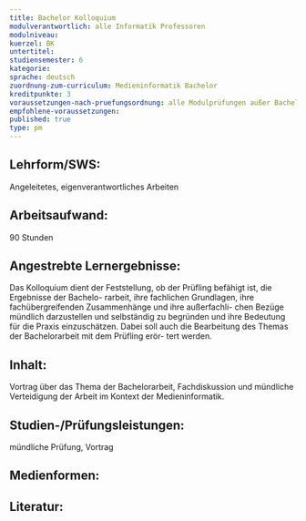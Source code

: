 ```yaml
---
title: Bachelor Kolloquium
modulverantwortlich: alle Informatik Professoren
modulniveau:
kuerzel: BK
untertitel:
studiensemester: 6
kategorie:
sprache: deutsch
zuordnung-zum-curriculum: Medieninformatik Bachelor
kreditpunkte: 3
voraussetzungen-nach-pruefungsordnung: alle Modulprüfungen außer Bachelor Kolloquium bestanden
empfohlene-voraussetzungen: 
published: true
type: pm
---
```


## Lehrform/SWS:
Angeleitetes, eigenverantwortliches Arbeiten

## Arbeitsaufwand:
90 Stunden

## Angestrebte Lernergebnisse:
Das Kolloquium dient der Feststellung, ob der Prüfling befähigt ist, die Ergebnisse der Bachelo- rarbeit, ihre fachlichen Grundlagen, ihre fachübergreifenden Zusammenhänge und ihre außerfachli- chen Bezüge mündlich darzustellen und selbständig zu begründen und ihre Bedeutung für die Praxis einzuschätzen. Dabei soll auch die Bearbeitung des Themas der Bachelorarbeit mit dem Prüfling erör- tert werden.
## Inhalt:
Vortrag über das Thema der Bachelorarbeit, Fachdiskussion und mündliche Verteidigung der Arbeit im Kontext der Medieninformatik.

## Studien-/Prüfungsleistungen:
mündliche Prüfung, Vortrag

## Medienformen:


## Literatur:

